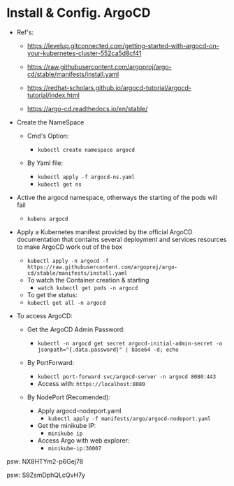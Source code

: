 # Install & Config. ArgoCD

- Ref's:
  - <https://levelup.gitconnected.com/getting-started-with-argocd-on-your-kubernetes-cluster-552ca5d8cf41>

  - <https://raw.githubusercontent.com/argoproj/argo-cd/stable/manifests/install.yaml>

  - <https://redhat-scholars.github.io/argocd-tutorial/argocd-tutorial/index.html>
  
  - <https://argo-cd.readthedocs.io/en/stable/>

- Create the NameSpace
  - Cmd's Option:
    - ```kubectl create namespace argocd```

  - By Yaml file:
    - ```kubectl apply -f argocd-ns.yaml```
    - ```kubectl get ns```

- Active the argocd namespace, otherways the starting of the pods will fail
  - ```kubens argocd```

- Apply a Kubernetes manifest provided by the official ArgoCD documentation that contains several deployment and services resources to make ArgoCD work out of the box
  - ```kubectl apply -n argocd -f https://raw.githubusercontent.com/argoproj/argo-cd/stable/manifests/install.yaml```
  - To watch the Container creation & starting
    - ```watch kubectl get pods -n argocd```
  - To get the status:
  - ```kubectl get all -n argocd```

- To access ArgoCD:
  - Get the ArgoCD Admin Password:
    - ```kubectl -n argocd get secret argocd-initial-admin-secret -o jsonpath="{.data.password}" | base64 -d; echo```
  - By PortForward:
    - ```kubectl port-forward svc/argocd-server -n argocd 8080:443```
    - Access with: ```https://localhost:8080```

  - By NodePort (Recomended):
    - Apply argocd-nodeport.yaml
      - ```kubectl apply -f manifests/argo/argocd-nodeport.yaml```
    - Get the minikube IP:
      - ```minikube ip```
    - Access Argo with web explorer:
      - ```minikube-ip:30007```

psw: NX8HTYm2-p6Gej78

psw: S9ZsmDphQLcQvH7y